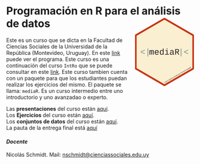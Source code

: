 
<!-- README.md is generated from README.Rmd. Please edit that file -->

# Programación en R para el análisis de datos <img src="man/figures/logo_mediaR.png" style="margin-left:10px;margin-bottom:5px;" width="160" align="right"></a>

Este es un curso que se dicta en la Facultad de Ciencias Sociales de la
Universidad de la República (Montevideo, Uruguay). En este
[link](https://github.com/Nicolas-Schmidt/mediaR/blob/master/man/Ejercicios/Programas_mediaR.pdf)
puede ver el programa. Este curso es una continuación del curso `IntRo`
que se puede consultar en este
[link](https://github.com/Nicolas-Schmidt/IntRo/). Este curso tambien
cuenta con un paquete para que los estudiantes puedan realizar los
ejercicios del mismo. El paquete se llama: `mediaR`. Es un curso
intermedio entre uno introductorio y uno avanzadao o experto.

Las **presentaciones** del curso están
[aquí](https://github.com/Nicolas-Schmidt/mediaR/tree/master/man/Presentaciones).<br />
Los **Ejercicios** del curso están
[aquí](https://github.com/Nicolas-Schmidt/mediaR/tree/master/man/Ejercicios).<br />
Los **conjuntos de datos** del curso están
[aquí](https://github.com/Nicolas-Schmidt/mediaR/tree/master/man/Datos).<br />
La pauta de la entrega final está
[aquí](https://github.com/Nicolas-Schmidt/mediaR/tree/master/man/Datos)

#### *_Docente_*

Nicolás Schmidt. Mail: <nschmidt@cienciassociales.edu.uy>
